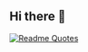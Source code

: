 ## Hi there 👋
[![Readme Quotes](https://quotes-github-readme.vercel.app/api?type=horizontal&theme=dark&quote=No%20necesito%20que%20sea%20f%C3%A1cil%2C%20s%C3%B3lo%20posible.&author=Pablo%20Mouche?theme=catppuccin_mocha)](https://github.com/piyushsuthar/github-readme-quotes)

<!--
**MariaSolGaraventa/MariaSolGaraventa** is a ✨ _special_ ✨ repository because its `README.md` (this file) appears on your GitHub profile.

Here are some ideas to get you started:

- 🔭 I’m currently working on ...
- 🌱 I’m currently learning ...
- 👯 I’m looking to collaborate on ...
- 🤔 I’m looking for help with ...
- 💬 Ask me about ...
- 📫 How to reach me: ...
- 😄 Pronouns: ...
- ⚡ Fun fact: ...
-->

